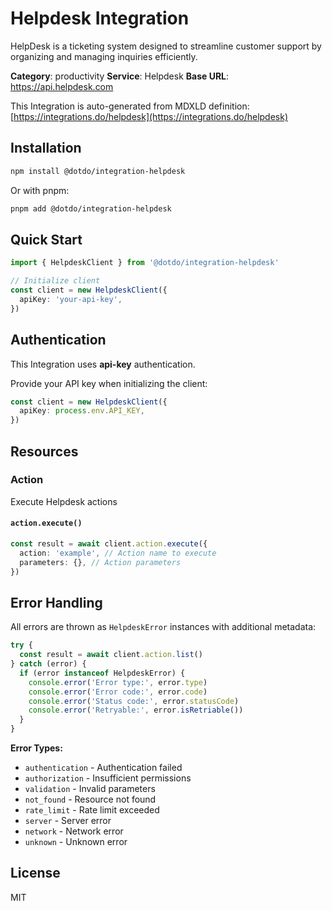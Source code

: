 # Helpdesk Integration

HelpDesk is a ticketing system designed to streamline customer support by organizing and managing inquiries efficiently.

**Category**: productivity
**Service**: Helpdesk
**Base URL**: https://api.helpdesk.com

This Integration is auto-generated from MDXLD definition: [https://integrations.do/helpdesk](https://integrations.do/helpdesk)

## Installation

```bash
npm install @dotdo/integration-helpdesk
```

Or with pnpm:

```bash
pnpm add @dotdo/integration-helpdesk
```

## Quick Start

```typescript
import { HelpdeskClient } from '@dotdo/integration-helpdesk'

// Initialize client
const client = new HelpdeskClient({
  apiKey: 'your-api-key',
})
```

## Authentication

This Integration uses **api-key** authentication.

Provide your API key when initializing the client:

```typescript
const client = new HelpdeskClient({
  apiKey: process.env.API_KEY,
})
```

## Resources

### Action

Execute Helpdesk actions

#### `action.execute()`

```typescript
const result = await client.action.execute({
  action: 'example', // Action name to execute
  parameters: {}, // Action parameters
})
```

## Error Handling

All errors are thrown as `HelpdeskError` instances with additional metadata:

```typescript
try {
  const result = await client.action.list()
} catch (error) {
  if (error instanceof HelpdeskError) {
    console.error('Error type:', error.type)
    console.error('Error code:', error.code)
    console.error('Status code:', error.statusCode)
    console.error('Retryable:', error.isRetriable())
  }
}
```

**Error Types:**

- `authentication` - Authentication failed
- `authorization` - Insufficient permissions
- `validation` - Invalid parameters
- `not_found` - Resource not found
- `rate_limit` - Rate limit exceeded
- `server` - Server error
- `network` - Network error
- `unknown` - Unknown error

## License

MIT
